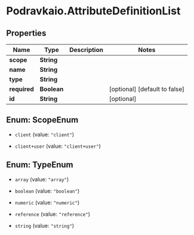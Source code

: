 # Podravkaio.AttributeDefinitionList

## Properties
Name | Type | Description | Notes
------------ | ------------- | ------------- | -------------
**scope** | **String** |  | 
**name** | **String** |  | 
**type** | **String** |  | 
**required** | **Boolean** |  | [optional] [default to false]
**id** | **String** |  | [optional] 


<a name="ScopeEnum"></a>
## Enum: ScopeEnum


* `client` (value: `"client"`)

* `client+user` (value: `"client+user"`)




<a name="TypeEnum"></a>
## Enum: TypeEnum


* `array` (value: `"array"`)

* `boolean` (value: `"boolean"`)

* `numeric` (value: `"numeric"`)

* `reference` (value: `"reference"`)

* `string` (value: `"string"`)




